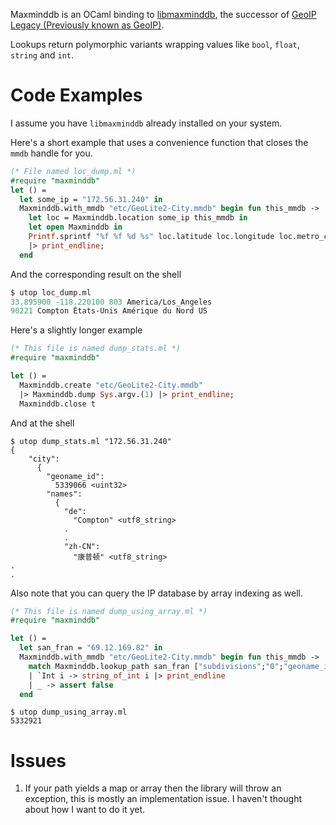 Maxminddb is an OCaml binding to [libmaxminddb](https://github.com/maxmind/libmaxminddb),
the successor of [GeoIP Legacy (Previously known as
GeoIP)](http://dev.maxmind.com/geoip/).

Lookups return polymorphic variants wrapping values like `bool`,
`float`, `string` and `int`.

# Code Examples

I assume you have `libmaxminddb` already installed on your system.

Here's a short example that uses a convenience function that
closes the `mmdb` handle for you.

```ocaml
(* File named loc_dump.ml *)
#require "maxminddb"
let () = 
  let some_ip = "172.56.31.240" in
  Maxminddb.with_mmdb "etc/GeoLite2-City.mmdb" begin fun this_mmdb ->
    let loc = Maxminddb.location some_ip this_mmdb in
    let open Maxminddb in
    Printf.sprintf "%f %f %d %s" loc.latitude loc.longitude loc.metro_code loc.time_zone
    |> print_endline;
  end
```

And the corresponding result on the shell

```ocaml
$ utop loc_dump.ml
33.895900 -118.220100 803 America/Los_Angeles
90221 Compton États-Unis Amérique du Nord US
```

Here's a slightly longer example

```ocaml
(* This file is named dump_stats.ml *)
#require "maxminddb"

let () =
  Maxminddb.create "etc/GeoLite2-City.mmdb"
  |> Maxminddb.dump Sys.argv.(1) |> print_endline;
  Maxminddb.close t
```

And at the shell

```shell
$ utop dump_stats.ml "172.56.31.240"
{
    "city": 
      {
        "geoname_id": 
          5339066 <uint32>
        "names": 
          {
            "de": 
              "Compton" <utf8_string>
            .
            .
            "zh-CN": 
              "康普顿" <utf8_string>
.
.
```

Also note that you can query the IP database by array indexing as
well.

```ocaml
(* This file is named dump_using_array.ml *)
#require "maxminddb"

let () =
  let san_fran = "69.12.169.82" in
  Maxminddb.with_mmdb "etc/GeoLite2-City.mmdb" begin fun this_mmdb ->
    match Maxminddb.lookup_path san_fran ["subdivisions";"0";"geoname_id"] this_mmdb with
    | `Int i -> string_of_int i |> print_endline
    | _ -> assert false
  end
```

```shell
$ utop dump_using_array.ml
5332921
```

# Issues

1.  If your path yields a map or array then the library will throw an
    exception, this is mostly an implementation issue. I haven't
    thought about how I want to do it yet.
